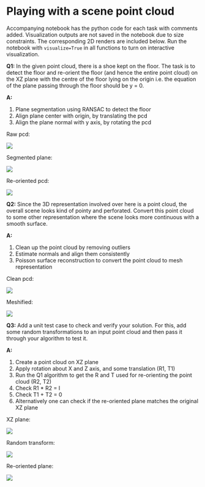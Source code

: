 # Playing with a scene point cloud

Accompanying notebook has the python code for each task with comments added.
Visualization outputs are not saved in the notebook due to size constraints. The corresponding 2D renders are included below. Run the notebook with `visualize=True` in all functions to turn on interactive visualization.

**Q1:**
In the given point cloud, there is a shoe kept on the floor. The task is to detect the floor and re-orient the floor (and hence the entire point cloud) on the XZ plane with the centre of the floor lying on the origin i.e. the equation of the plane passing through the floor should be y = 0.

**A:** 

1. Plane segmentation using RANSAC to detect the floor
2. Align plane center with origin, by translating the pcd
3. Align the plane normal with y axis, by rotating the pcd

Raw pcd:

![](https://github.com/anupamasekar/pc-assignment/blob/main/data/raw-pcd.png)

Segmented plane:

![](https://github.com/anupamasekar/pc-assignment/blob/main/data/segmented-plane.png)

 Re-oriented pcd:

![](https://github.com/anupamasekar/pc-assignment/blob/main/data/reoriented-pcd.png)

**Q2:**
Since the 3D representation involved over here is a point cloud, the overall scene looks kind of pointy and perforated. Convert this point cloud to some other representation where the scene looks more continuous with a smooth surface.

**A:**

1. Clean up the point cloud by removing outliers
2. Estimate normals and align them consistently
3. Poisson surface reconstruction to convert the point cloud to mesh representation

Clean pcd:

![](https://github.com/anupamasekar/pc-assignment/blob/main/data/clean-pcd.png)

Meshified:

![](https://github.com/anupamasekar/pc-assignment/blob/main/data/meshified.png)

**Q3:**
Add a unit test case to check and verify your solution. For this, add some random transformations to an input point cloud and then pass it through your algorithm to test it.

**A:**

1. Create a point cloud on XZ plane
2. Apply rotation about X and Z axis, and some translation (R1, T1)
3. Run the Q1 algorithm to get the R and T used for re-orienting the point cloud (R2, T2)
4. Check R1 * R2 = I
5. Check T1 + T2 = 0
6. Alternatively one can check if the re-oriented plane matches the original XZ plane

XZ plane:

![](https://github.com/anupamasekar/pc-assignment/blob/main/data/init-plane.png)

Random transform:

![](https://github.com/anupamasekar/pc-assignment/blob/main/data/random-transform-plane.png)

Re-oriented plane:

![](https://github.com/anupamasekar/pc-assignment/blob/main/data/reoriented-plane.png)

